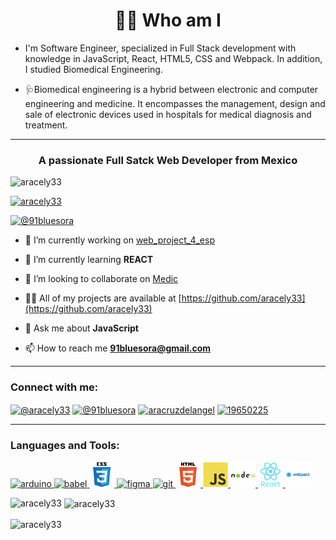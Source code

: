 <h1 align="center">👩‍💻 Who am I </h1>

* I'm Software Engineer, specialized in Full Stack development with knowledge in JavaScript, React, HTML5, CSS and Webpack. In addition, I studied Biomedical Engineering. 

* 🩺Biomedical engineering is a hybrid between electronic and computer engineering and medicine. It encompasses the management, design and sale of electronic devices used in hospitals for medical diagnosis and treatment.

-----
<h3 align="center">A passionate Full Satck Web Developer from Mexico</h3>


<p align="left"> <img src="https://komarev.com/ghpvc/?username=aracely33&label=Profile%20views&color=0e75b6&style=flat" alt="aracely33" /> </p>

<p align="left"> <a href="https://github.com/ryo-ma/github-profile-trophy"><img src="https://github-profile-trophy.vercel.app/?username=aracely33" alt="aracely33" /></a> </p>

<p align="left"> <a href="https://twitter.com/@91bluesora" target="blank"><img src="https://img.shields.io/twitter/follow/@91bluesora?logo=twitter&style=for-the-badge" alt="@91bluesora" /></a> </p>

- 🔭 I’m currently working on [web_project_4_esp](https://github.com/aracely33/web_project_4_esp.git)

- 🌱 I’m currently learning **REACT**

- 👯 I’m looking to collaborate on [Medic](https://github.com/medic/cht-core.git)

- 👨‍💻 All of my projects are available at [https://github.com/aracely33](https://github.com/aracely33)

- 💬 Ask me about **JavaScript**

- 📫 How to reach me **91bluesora@gmail.com**

----

<h3 align="left">Connect with me:</h3>
<p align="left">
<a href="https://codepen.io/@aracely33" target="blank"><img align="center" src="https://raw.githubusercontent.com/rahuldkjain/github-profile-readme-generator/master/src/images/icons/Social/codepen.svg" alt="@aracely33" height="30" width="40" /></a>
<a href="https://twitter.com/91bluesora" target="blank"><img align="center" src="https://raw.githubusercontent.com/rahuldkjain/github-profile-readme-generator/master/src/images/icons/Social/twitter.svg" alt="@91bluesora" height="30" width="40" /></a>
<a href="https://linkedin.com/in/aracruzdelangel" target="blank"><img align="center" src="https://raw.githubusercontent.com/rahuldkjain/github-profile-readme-generator/master/src/images/icons/Social/linked-in-alt.svg" alt="aracruzdelangel" height="30" width="40" /></a>
<a href="https://stackoverflow.com/users/19650225" target="blank"><img align="center" src="https://raw.githubusercontent.com/rahuldkjain/github-profile-readme-generator/master/src/images/icons/Social/stack-overflow.svg" alt="19650225" height="30" width="40" /></a>
</p>

-------

<h3 align="left">Languages and Tools:</h3>
<p align="left"> <a href="https://www.arduino.cc/" target="_blank" rel="noreferrer"> <img src="https://cdn.worldvectorlogo.com/logos/arduino-1.svg" alt="arduino" width="40" height="40"/> </a> <a href="https://babeljs.io/" target="_blank" rel="noreferrer"> <img src="https://www.vectorlogo.zone/logos/babeljs/babeljs-icon.svg" alt="babel" width="40" height="40"/> </a> <a href="https://www.w3schools.com/css/" target="_blank" rel="noreferrer"> <img src="https://raw.githubusercontent.com/devicons/devicon/master/icons/css3/css3-original-wordmark.svg" alt="css3" width="40" height="40"/> </a> <a href="https://www.figma.com/" target="_blank" rel="noreferrer"> <img src="https://www.vectorlogo.zone/logos/figma/figma-icon.svg" alt="figma" width="40" height="40"/> </a> <a href="https://git-scm.com/" target="_blank" rel="noreferrer"> <img src="https://www.vectorlogo.zone/logos/git-scm/git-scm-icon.svg" alt="git" width="40" height="40"/> </a> <a href="https://www.w3.org/html/" target="_blank" rel="noreferrer"> <img src="https://raw.githubusercontent.com/devicons/devicon/master/icons/html5/html5-original-wordmark.svg" alt="html5" width="40" height="40"/> </a> <a href="https://developer.mozilla.org/en-US/docs/Web/JavaScript" target="_blank" rel="noreferrer"> <img src="https://raw.githubusercontent.com/devicons/devicon/master/icons/javascript/javascript-original.svg" alt="javascript" width="40" height="40"/> </a> <a href="https://nodejs.org" target="_blank" rel="noreferrer"> <img src="https://raw.githubusercontent.com/devicons/devicon/master/icons/nodejs/nodejs-original-wordmark.svg" alt="nodejs" width="40" height="40"/> </a> <a href="https://reactjs.org/" target="_blank" rel="noreferrer"> <img src="https://raw.githubusercontent.com/devicons/devicon/master/icons/react/react-original-wordmark.svg" alt="react" width="40" height="40"/> </a> <a href="https://webpack.js.org" target="_blank" rel="noreferrer"> <img src="https://raw.githubusercontent.com/devicons/devicon/d00d0969292a6569d45b06d3f350f463a0107b0d/icons/webpack/webpack-original-wordmark.svg" alt="webpack" width="40" height="40"/> </a> </p>

<p><img align="left" src="https://github-readme-stats.vercel.app/api/top-langs?username=aracely33&show_icons=true&locale=en&layout=compact" alt="aracely33" /></p>

<p>&nbsp;<img align="center" src="https://github-readme-stats.vercel.app/api?username=aracely33&show_icons=true&locale=en" alt="aracely33" /></p>

<p><img align="center" src="https://github-readme-streak-stats.herokuapp.com/?user=aracely33&" alt="aracely33" /></p>
